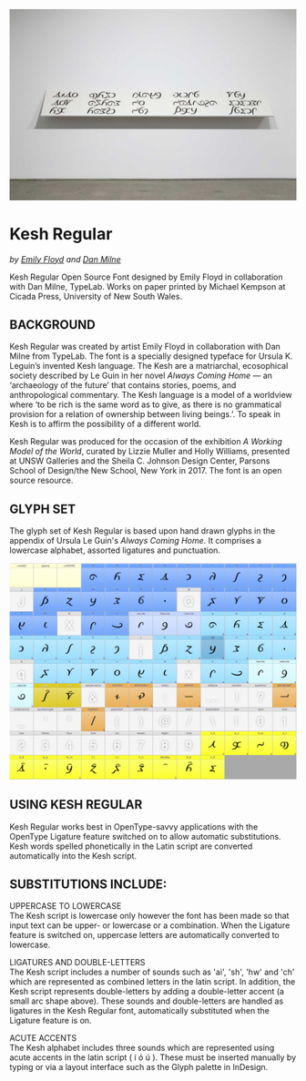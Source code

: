 ![Kesh](https://github.com/danmilne/Kesh/blob/master/images/Kesh_specimen_unsw_114_2000.jpg)

Kesh Regular
========
_by [Emily Floyd](http://workingmodeloftheworld.com/Emily-Floyd) and [Dan Milne](http://typelab.co)_

Kesh Regular Open Source Font designed by Emily Floyd in collaboration with Dan Milne, TypeLab.
Works on paper printed by Michael Kempson at Cicada Press, University of New South Wales.

BACKGROUND
--------
Kesh Regular was created by artist Emily Floyd in collaboration with Dan Milne from TypeLab. The font is a specially designed typeface for Ursula K. Leguin’s invented Kesh language. The Kesh are a matriarchal, ecosophical society described by Le Guin in her novel *Always Coming Home* — an ‘archaeology of the future’ that contains stories, poems, and anthropological commentary. The Kesh language is a model of a worldview where ‘to be rich is the same word as to give, as there is no grammatical provision for a relation of ownership between living beings.’. To speak in Kesh is to affirm the possibility of a different world.

Kesh Regular was produced for the occasion of the exhibition *A Working Model of the World*, curated by Lizzie Muller and Holly Williams, presented at UNSW Galleries and the Sheila C. Johnson Design Center, Parsons School of Design/the New School, New York in 2017.  The font is an open source resource.

GLYPH SET
--------
The glyph set of Kesh Regular is based upon hand drawn glyphs in the appendix of Ursula Le Guin's *Always Coming Home*. It comprises a lowercase alphabet, assorted ligatures and punctuation.

![Kesh Glyph Set](https://github.com/danmilne/Kesh/blob/master/images/Kesh%20Regular%20glyphset.png)

USING KESH REGULAR
--------
Kesh Regular works best in OpenType-savvy applications with the OpenType Ligature feature switched on to allow automatic substitutions. Kesh words spelled phonetically in the Latin script are converted automatically into the Kesh script.

SUBSTITUTIONS INCLUDE:
--------
UPPERCASE TO LOWERCASE    
The Kesh script is lowercase only however the font has been made so that input text can be upper- or lowercase or a combination. When the Ligature feature is switched on, uppercase letters are automatically converted to lowercase.

LIGATURES AND DOUBLE-LETTERS    
The Kesh script includes a number of sounds such as 'ai', 'sh', 'hw' and 'ch' which are represented as combined letters in the latin script. In addition, the Kesh script represents double-letters by adding a double-letter accent (a small arc shape above). These sounds and double-letters are handled as ligatures in the Kesh Regular font, automatically substituted when the Ligature feature is on.

ACUTE ACCENTS    
The Kesh alphabet includes three sounds which are represented using acute accents in the latin script ( í ó ú ). These must be inserted manually by typing or via a layout interface such as the Glyph palette in InDesign.